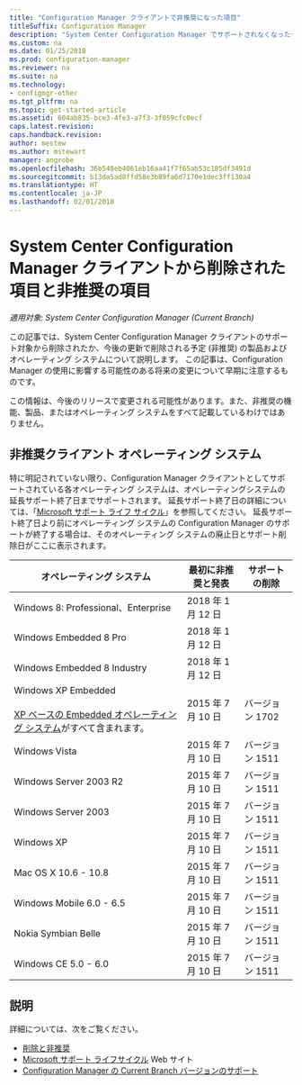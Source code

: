 ```yaml
---
title: "Configuration Manager クライアントで非推奨になった項目"
titleSuffix: Configuration Manager
description: "System Center Configuration Manager でサポートされなくなったクライアントの機能、製品、およびオペレーティング システムについて説明します。"
ms.custom: na
ms.date: 01/25/2018
ms.prod: configuration-manager
ms.reviewer: na
ms.suite: na
ms.technology:
- configmgr-other
ms.tgt_pltfrm: na
ms.topic: get-started-article
ms.assetid: 604ab835-bce3-4fe3-a7f3-3f059cfc0ecf
caps.latest.revision: 
caps.handback.revision: 
author: mestew
ms.author: mstewart
manager: angrobe
ms.openlocfilehash: 36b548eb4061eb16aa41f7f65ab53c185df3491d
ms.sourcegitcommit: b13da5ad8ffd58e3b89fa6d7170e1dec3ff130a4
ms.translationtype: HT
ms.contentlocale: ja-JP
ms.lasthandoff: 02/01/2018
---
```

# <a name="removed-and-deprecated-items-for-system-center-configuration-manager-clients"></a>System Center Configuration Manager クライアントから削除された項目と非推奨の項目

*適用対象: System Center Configuration Manager (Current Branch)*

この記事では、System Center Configuration Manager クライアントのサポート対象から削除されたか、今後の更新で削除される予定 (非推奨) の製品およびオペレーティング システムについて説明します。 この記事は、Configuration Manager の使用に影響する可能性のある将来の変更について早期に注意するものです。  

この情報は、今後のリリースで変更される可能性があります。また、非推奨の機能、製品、またはオペレーティング システムをすべて記載しているわけではありません。  

## <a name="deprecated-client-operating-systems"></a>非推奨クライアント オペレーティング システム  

 特に明記されていない限り、Configuration Manager クライアントとしてサポートされている各オペレーティング システムは、オペレーティングシステムの延長サポート終了日までサポートされます。 延長サポート終了日の詳細については、「[Microsoft サポート ライフ サイクル](https://support.microsoft.com/lifecycle)」を参照してください。 延長サポート終了日より前にオペレーティング システムの Configuration Manager のサポートが終了する場合は、そのオペレーティング システムの廃止日とサポート削除日がここに表示されます。  

|**オペレーティング システム**|**最初に非推奨と発表**|**サポートの削除**|  
|-|-|-|
|Windows 8: Professional、Enterprise|2018 年 1 月 12 日||
|Windows Embedded 8 Pro|2018 年 1 月 12 日||
|Windows Embedded 8 Industry|2018 年 1 月 12 日||
|Windows XP Embedded <br><br> [XP ベースの Embedded オペレーティング システム](/sccm/core/plan-design/configs/supported-operating-systems-for-clients-and-devices#windows-embedded-computers)がすべて含まれます。|2015 年 7 月 10 日|バージョン 1702| 
|Windows Vista|2015 年 7 月 10 日|バージョン 1511| 
|Windows Server 2003 R2|2015 年 7 月 10 日|バージョン 1511|
|Windows Server 2003|2015 年 7 月 10 日|バージョン 1511|   
|Windows XP|2015 年 7 月 10 日|バージョン 1511|  
|Mac OS X 10.6 - 10.8|2015 年 7 月 10 日|バージョン 1511|  
|Windows Mobile 6.0 - 6.5|2015 年 7 月 10 日|バージョン 1511|  
|Nokia Symbian Belle|2015 年 7 月 10 日|バージョン 1511|  
|Windows CE 5.0 - 6.0|2015 年 7 月 10 日|バージョン 1511|  


## <a name="more-information"></a>説明
詳細については、次をご覧ください。
 - [削除と非推奨](/sccm/core/plan-design/changes/deprecated/removed-and-deprecated)
 - [Microsoft サポート ライフサイクル](https://support.microsoft.com/lifecycle) Web サイト
 - [Configuration Manager の Current Branch バージョンのサポート](/sccm/core/servers/manage/current-branch-versions-supported)